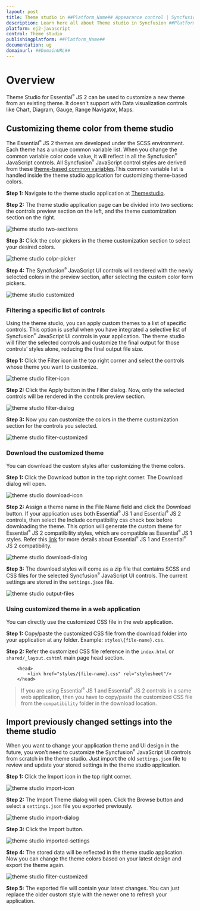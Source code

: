 ```yaml
---
layout: post
title: Theme studio in ##Platform_Name## Appearance control | Syncfusion
description: Learn here all about Theme studio in Syncfusion ##Platform_Name## Appearance control of Syncfusion Essential JS 2 and more.
platform: ej2-javascript
control: Theme studio 
publishingplatform: ##Platform_Name##
documentation: ug
domainurl: ##DomainURL##
---
```


# Overview

Theme Studio for Essential<sup style="font-size:70%">&reg;</sup> JS 2 can be used to customize a new theme from an existing theme. It doesn't support with Data visualization controls like Chart, Diagram, Gauge, Range Navigator, Maps.

## Customizing theme color from theme studio

The Essential<sup style="font-size:70%">&reg;</sup> JS 2 themes are developed under the SCSS environment. Each theme has a unique common variable list. When you change the common variable color code value, it will reflect in all the Syncfusion<sup style="font-size:70%">&reg;</sup> JavaScript controls. All Syncfusion<sup style="font-size:70%">&reg;</sup> JavaScript control styles are derived from these [theme-based common variables](theme#common-variables).This common variable list is handled inside the theme studio application for customizing theme-based colors.

**Step 1:** Navigate to the theme studio application at [Themestudio](https://ej2.syncfusion.com/themestudio/?theme=bootstrap5).

**Step 2:** The theme studio application page can be divided into two sections: the controls preview section on the left, and the theme customization section on the right.

![theme studio two-sections](images/two-pane.png)

**Step 3:** Click the color pickers in the theme customization section to select your desired colors.

![theme studio colpr-picker](images/colorpicker.png)

**Step 4:** The Syncfusion<sup style="font-size:70%">&reg;</sup> JavaScript UI controls will rendered with the newly selected colors in the preview section, after selecting the custom color form pickers.

![theme studio customized](images/customized.png)

### Filtering a specific list of controls

Using the theme studio, you can apply custom themes to a list of specific controls. This option is useful when you have integrated a selective list of Syncfusion<sup style="font-size:70%">&reg;</sup> JavaScript UI controls in your application. The theme studio will filter the selected controls and customize the final output for those controls’ styles alone, reducing the final output file size.

**Step 1:** Click the Filter icon in the top right corner and select the controls whose theme you want to customize.

![theme studio filter-icon](images/filter-icon.png)

**Step 2:** Click the Apply button in the Filter dialog. Now, only the selected controls will be rendered in the controls preview section.

![theme studio filter-dialog](images/filter-dialog.png)

**Step 3:** Now you can customize the colors in the theme customization section for the controls you selected.

![theme studio filter-customized](images/filter-customized.png)

### Download the customized theme

You can download the custom styles after customizing the theme colors.

**Step 1:** Click the Download button in the top right corner. The Download dialog will open.

![theme studio download-icon](images/download-icon.png)

**Step 2:** Assign a theme name in the File Name field and click the Download button. If your application uses both Essential<sup style="font-size:70%">&reg;</sup> JS 1 and Essential<sup style="font-size:70%">&reg;</sup> JS 2 controls, then select the Include compatibility css check box before downloading the theme. This option will generate the custom theme for Essential<sup style="font-size:70%">&reg;</sup> JS 2 compatibility styles, which are compatible as Essential<sup style="font-size:70%">&reg;</sup> JS 1 styles. Refer this [link](../getting-started/compatible-with-essential-js1) for more details about Essential<sup style="font-size:70%">&reg;</sup> JS 1 and Essential<sup style="font-size:70%">&reg;</sup> JS 2 compatibility.

![theme studio download-dialog](images/download-dialog.png)

**Step 3:** The download styles will come as a zip file that contains SCSS and CSS files for the selected Syncfusion<sup style="font-size:70%">&reg;</sup> JavaScript UI controls. The current settings are stored in the `settings.json` file.

![theme studio output-files](images/output-files.png)

### Using customized theme in a web application

You can directly use the customized CSS file in the web application.

**Step 1:** Copy/paste the customized CSS file from the download folder into your application at any folder. Example: `styles\{file-name}.css`.

**Step 2:** Refer the customized CSS file reference in the `index.html` or `shared/_layout.cshtml` main page head section.

```
    <head>
        <link href="styles/{file-name}.css" rel="stylesheet"/>
    </head>
```

> If you are using Essential<sup style="font-size:70%">&reg;</sup> JS 1 and Essential<sup style="font-size:70%">&reg;</sup> JS 2 controls in a same web application, then you have to copy/paste the customized CSS file from the `compatibility` folder in the download location.

## Import previously changed settings into the theme studio

When you want to change your application theme and UI design in the future, you won’t need to customize the Syncfusion<sup style="font-size:70%">&reg;</sup> JavaScript UI controls from scratch in the theme studio. Just import the old `settings.json` file to review and update your stored settings in the theme studio application.

**Step 1:** Click the Import icon in the top right corner.

![theme studio import-icon](images/import-icon.png)

**Step 2:** The Import Theme dialog will open. Click the Browse button and select a `settings.json` file you exported previously.

![theme studio import-dialog](images/import-dialog.png)

**Step 3:** Click the Import button.

![theme studio imported-settings](images/imported-settings.png)

**Step 4:** The stored data will be reflected in the theme studio application. Now you can change the theme colors based on your latest design and export the theme again.

![theme studio filter-customized](images/filter-customized.png)

**Step 5:** The exported file will contain your latest changes. You can just replace the older custom style with the newer one to refresh your application.
